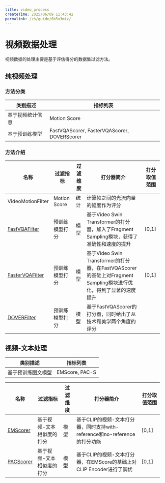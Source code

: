 ```yaml
---
title: video_process
createTime: 2025/06/09 11:43:42
permalink: /zh/guide/6b5u3miz/
---
```



# 视频数据处理
视频数据的处理主要是基于评估得分的数据集过滤方法。
## 纯视频处理
### 方法分类
|类别描述 | 指标列表| 
|--- |--- |
| 基于视频统计信息 | Motion Score| 
| 基于预训练模型 | FastVQAScorer, FasterVQAScorer, DOVERScorer|

### 方法介绍
| 名称 | 过滤指标 | 过滤维度| 打分器简介 |打分取值范围|  
| ---- | ---- | ---- | ---- | ---- | 
| VideoMotionFilter | Motion Score| 统计|计算帧之间的光流向量的幅度作为评分 |  | 
| [FastVQAFilter](https://arxiv.org/abs/2207.02595v1) | 预训练模型打分 | 模型 | 基于Video Swin Transformer的打分器，加入了Fragment Sampling模块，获得了准确性和速度的提升 | [0,1]| 
| [FasterVQAFilter](https://arxiv.org/abs/2210.05357) | 预训练模型打分 | 模型 | 基于Video Swin Transformer的打分器，在FastVQAScorer的基础上对Fragment Sampling模块进行优化，得到了显著的速度提升 | [0,1] | 
| [DOVERFilter](https://arxiv.org/abs/2211.04894) | 预训练模型打分 | 模型|基于FastVQAScorer的打分器，同时给出了从技术和美学两个角度的评分 || 

## 视频-文本处理

|类别描述 | 指标列表| 
|--- |--- |
| 基于预训练图文模型 | EMScore, PAC-S| 


| 名称 | 过滤指标 | 过滤维度| 打分器简介 |打分取值范围|  
| ---- | ---- | ---- | ---- | ---- |
| [EMScorer](https://arxiv.org/abs/2111.08919) | 基于视频-文本相似度的打分| 模型|基于CLIP的视频-文本打分器，同时支持with-reference和no-reference的打分功能|[0,1] |
| [PACScorer](https://arxiv.org/abs/2303.12112) | 基于视频-文本相似度的打分 | 模型 | 基于CLIP的视频-文本打分器，在EMScore的基础上对CLIP Encoder进行了调优| [0,1] |
